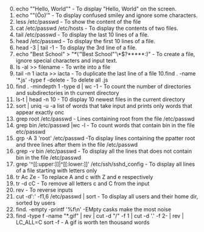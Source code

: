 0. echo ""Hello, World""	- To display "Hello, World" on the screen.
1. echo "\"(Ôo)'"	- To display confused smiley and ignore some characters.
2. less /etc/passwd	- To show the content of the file
3. cat /etc/passwd /etc/hosts	- To display the contents of two files.
4. tail /etc/passwd	- To display the last 10 lines of a file.
5. head /etc/passwd	- To display the first 10 lines of a file.
6. head -3 | tail -1 	- To display the 3rd line of a file.
7. echo "Best School" > "\*\\\'\"Best School\"\'\\\*$\?\*\*\*\*\*:)"	- To create a file, ignore special characters and input text.
8. ls -al >> filename	- To write into a file
9. tail -n 1 iacta >> iacta	- To duplicate the last line of a file
10.find . -name '*.js' -type f -delete	- To delete all .js
11. find . -mindepth 1 -type d | wc -1	- To count the number of directories and subdirectories in th current directory
12. ls-t | head -n 10	- T0 display 10 newest files in the current directory
13. sort | uniq -u	-a list of words that take input and prints only words that appear exactly onc
14. grep root /etc/passwd	- Lines containing root from the file /etc/passwd
15. grep bin /etc/passwd |wc -l	- To count words that contain bin in the file etc/passwd
16. grp -A 3 'root' /etc/passwd		-To display lines containing the ppatter root and three lines after them in the file /etc/passwd
17. grep -v bin /etc/passwd 	- To display all the lines that does not contain bin in the file /etc/passwd
18. grep '^[[:upper:]]\|^[[:lower:]]' /etc/ssh/sshd_config	- To display all lines of a file starting with letters only
19. tr Ac Ze	- To replace A and c with Z and e respectively
20. tr -d cC	- To remove all letters c and C from the input
21. rev		- To reverse inputs
22. cut -d':' -f1,6 /etc/passwd | sort	- To display all users and their home dir, sorted by users
23. find. -empty -printf '%f\n'		-EMpty casks make the most noise
24. find -type f -name "*.gif" | rev | cut -d "/" -f 1 | cut -d '.' -f 2- | rev | LC_ALL=C sort -f    - A gif is worth ten thousand words
